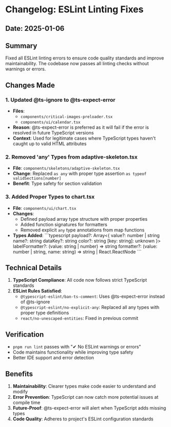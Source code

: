 # Changelog: ESLint Linting Fixes

## Date: 2025-01-06

## Summary
Fixed all ESLint linting errors to ensure code quality standards and improve maintainability. The codebase now passes all linting checks without warnings or errors.

## Changes Made

### 1. Updated @ts-ignore to @ts-expect-error
- **Files**: 
  - `components/critical-images-preloader.tsx`
  - `components/ui/calendar.tsx`
- **Reason**: @ts-expect-error is preferred as it will fail if the error is resolved in future TypeScript versions
- **Context**: Used for legitimate cases where TypeScript types haven't caught up to valid HTML attributes

### 2. Removed 'any' Types from adaptive-skeleton.tsx
- **File**: `components/skeletons/adaptive-skeleton.tsx`
- **Change**: Replaced `as any` with proper type assertion `as typeof validSections[number]`
- **Benefit**: Type safety for section validation

### 3. Added Proper Types to chart.tsx
- **File**: `components/ui/chart.tsx`
- **Changes**:
  - Defined payload array type structure with proper properties
  - Added function signatures for formatters
  - Removed explicit `any` type annotations from map functions
- **Types Added**:
  \`\`\`typescript
  payload?: Array<{
    value?: number | string
    name?: string
    dataKey?: string
    color?: string
    [key: string]: unknown
  }>
  labelFormatter?: (value: string | number) => string
  formatter?: (value: number | string, name: string) => string | React.ReactNode
  \`\`\`

## Technical Details

1. **TypeScript Compliance**: All code now follows strict TypeScript standards
2. **ESLint Rules Satisfied**:
   - `@typescript-eslint/ban-ts-comment`: Uses @ts-expect-error instead of @ts-ignore
   - `@typescript-eslint/no-explicit-any`: Replaced all any types with proper type definitions
   - `react/no-unescaped-entities`: Fixed in previous commit

## Verification
- `pnpm run lint` passes with "✔ No ESLint warnings or errors"
- Code maintains functionality while improving type safety
- Better IDE support and error detection

## Benefits
1. **Maintainability**: Clearer types make code easier to understand and modify
2. **Error Prevention**: TypeScript can now catch more potential issues at compile time
3. **Future-Proof**: @ts-expect-error will alert when TypeScript adds missing types
4. **Code Quality**: Adheres to project's ESLint configuration standards
